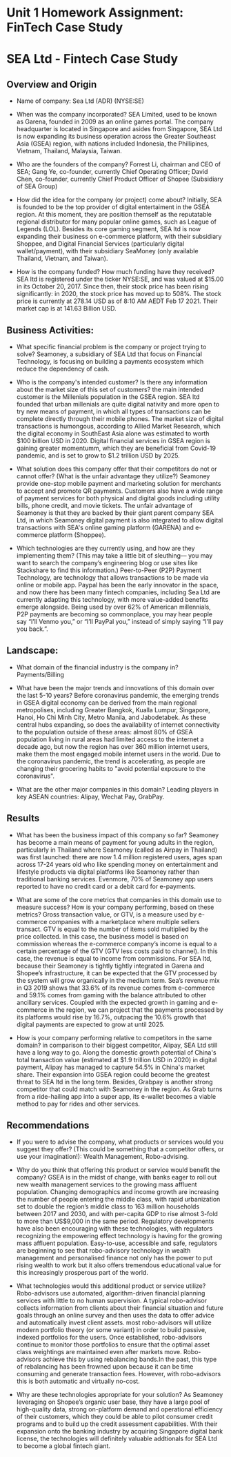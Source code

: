 # Unit 1 Homework Assignment: FinTech Case Study
# SEA Ltd - Fintech Case Study  

## Overview and Origin

* Name of company: Sea Ltd (ADR) (NYSE:SE)

* When was the company incorporated? SEA Limited, used to be known as Garena, founded in 2009 as an online games portal. The company headquarter is located in Singapore and asides from Singapore, SEA Ltd is now expanding its business operation across the Greater Southeast Asia (GSEA) region, with nations included Indonesia, the Phillipines, Vietnam, Thailand, Malaysia, Taiwan.  

* Who are the founders of the company? Forrest Li, chairman and CEO of SEA; Gang Ye, co-founder, currently Chief Operating Officer; David Chen, co-founder, currently Chief Product Officer of Shopee (Subsidiary of SEA Group)

* How did the idea for the company (or project) come about? Initially, SEA is founded to be the top provider of digital entertaiment in the GSEA region. At this moment, they are position themself as the reputatable regional distributor for many popular online games, such as League of Legends (LOL). Besides its core gaming segment, SEA ltd is now expanding their business on e-commerce platform, with their subsidiary Shoppee, and Digital Financial Services (particularly digital wallet/payment), with their subsidiary SeaMoney (only available Thailand, Vietnam, and Taiwan).  

* How is the company funded? How much funding have they received? SEA ltd is registered under the ticker NYSE:SE, and was valued at $15.00 in its October 20, 2017. Since then, their stock price has been rising significantly: in 2020, the stock price has moved up to 508%. The stock price is currently at 278.14 USD as of 8:10 AM AEDT Feb 17 2021. Their market cap is at 141.63 Billion USD.   


## Business Activities:

* What specific financial problem is the company or project trying to solve? Seamoney, a subsidiary of SEA Ltd that focus on Financial Technology, is focusing on building a payments ecosystem which reduce the dependency of cash. 

* Who is the company's intended customer?  Is there any information about the market size of this set of customers? the main intended customer is the Millenials population in the GSEA region. SEA ltd founded that urban millenials are quite digital nativity and more open to try new means of payment, in which all types of transactions can be complete directly through their mobile phones. The market size of digital transactions is humongous, according to Allied Market Research, which the digital economy in SouthEast Asia alone was estimated to worth $100 billion USD in 2020. Digital financial services in GSEA region is gaining greater momentumm, which they are beneficial from Covid-19 pandemic, and is set to grow to $1.2 trillion USD by 2025. 

* What solution does this company offer that their competitors do not or cannot offer? (What is the unfair advantage they utilize?) Seamoney provide one-stop mobile payment and marketing solution for merchants to accept and promote QR payments. Customers also have a wide range of payment services for both physical and digital goods including utility bills, phone credit, and movie tickets. The unfair advantage of Seamoney is that they are backed by their giant parent company SEA Ltd, in which Seamoney digital payment is also integrated to allow digital transactions with SEA's online gaming platform (GARENA) and e-commerce platform (Shoppee).  

* Which technologies are they currently using, and how are they implementing them? (This may take a little bit of sleuthing–– you may want to search the company’s engineering blog or use sites like Stackshare to find this information.) Peer-to-Peer (P2P) Payment Technology, are technology that allows transactions to be made via online or mobile app. Paypal has been the early innovator in the space, and now there has been many fintech companies, including Sea Ltd are currently adapting this technology, with more value-added benefits emerge alongside. Being used by over 62% of American millennials, P2P payments are becoming so commonplace, you may hear people say “I’ll Venmo you,” or “I’ll PayPal you,” instead of simply saying “I’ll pay you back.”.  


## Landscape:

* What domain of the financial industry is the company in? Payments/Billing

* What have been the major trends and innovations of this domain over the last 5-10 years? 
Before coronavirus pandemic, the emerging trends in GSEA digital economy can be derived from the main regional metropolises, including Greater Bangkok, Kualla Lumpur, Singapore, Hanoi, Ho Chi Minh City, Metro Manila, and Jabodetabek. As these central hubs expanding, so does the availability of internet connectivity to the population outside of these areas: almost 80% of GSEA population living in rural areas had limited access to the internet a decade ago, but now the region has over 360 million internet users, make them the most engaged mobile internet users in the world. Due to the coronavirus pandemic, the trend is accelerating, as people are changing their grocering habits to "avoid potential exposure to the coronavirus". 

* What are the other major companies in this domain? Leading players in key ASEAN countries: Alipay, Wechat Pay, GrabPay.


## Results

* What has been the business impact of this company so far? Seamoney has become a main means of payment for young adults in the region, particularly in Thailand where Seamoney (called as Airpay in Thailand) was first launched: there are now 1.4 million registered users, ages span across 17-24 years old who like spending money on entertainment and lifestyle products via digital platforms like Seamoney rather than traditional banking services. Evenmore, 70% of Seamoney app users reported to have no credit card or a debit card for e-payments.  

* What are some of the core metrics that companies in this domain use to measure success? How is your company performing, based on these metrics?  Gross transaction value, or GTV, is a measure used by e-commerce companies with a marketplace where multiple sellers transact. GTV is equal to the number of items sold multiplied by the price collected. In this case, the business model is based on commission whereas the e-commerce company’s income is equal to a certain percentage of the GTV (GTV less costs paid to channel). In this case, the revenue is equal to income from commissions. For SEA ltd, because their Seamoney is tightly  tightly integrated in Garena and Shopee’s infrastructure, it can be expected that the GTV processed by the system will grow organically in the medium term. Sea’s revenue mix in Q3 2019 shows that 33.6% of its revenue comes from e-commerce and 59.1% comes from gaming with the balance
attributed to other ancillary services. Coupled with the expected growth in gaming and e-commerce in the region, we can project that the payments processed by its platforms would rise by 16.7%, outpacing the
10.6% growth that digital payments are expected to grow at until 2025.


* How is your company performing relative to competitors in the same domain? in comparison to their biggest competitor, Alipay, SEA Ltd still have a long way to go. Along the domestic growth potential of China's total transaction value (estimated at $1.9 trillion USD in 2020) in digital payment, Alipay has managed to capture 54.5% in China's market share. Their expansion into GSEA region could become the greatest threat to SEA ltd in the long term. Besides, Grabpay is another strong competitor that could match with Seamoney in the region. As Grab turns from a ride-hailing app into a super app, its e-wallet
becomes a viable method to pay for rides and other services. 

## Recommendations

* If you were to advise the company, what products or services would you suggest they offer? (This could be something that a competitor offers, or use your imagination!): Wealth Management, Robo-advising.

* Why do you think that offering this product or service would benefit the company? GSEA is in the midst of change, with banks eager to roll out new wealth management services to the growing mass affluent population. Changing demographics and income growth are increasing the number of people entering the middle class, with rapid urbanization set to double the region’s middle class to 163 million households between 2017 and 2030, and with per-capita GDP to rise almost 3-fold to more than US$9,000 in the same period. Regulatory developments have also been encouraging with these technologies, with regulators recognizing the empowering effect technology is having for the growing mass affluent population. Easy-to-use, accessible and safe, regulators are beginning to see that robo-advisory technology in wealth management and personalised finance not only has the power to put rising wealth to work but it also offers tremendous educational value for this increasingly prosperous part of the world.

* What technologies would this additional product or service utilize? Robo-advisors use automated, algorithm-driven financial planning services with little to no human supervision. A typical robo-advisor collects information from clients about their financial situation and future goals through an online survey and then uses the data to offer advice and automatically invest client assets. most robo-advisors will utilize modern portfolio theory (or some variant) in order to build passive, indexed portfolios for the users. Once established, robo-advisors continue to monitor those portfolios to ensure that the optimal asset class weightings are maintained even after markets move. Robo-advisors achieve this by using rebalancing bands.In the past, this type of rebalancing has been frowned upon because it can be time consuming and generate transaction fees. However, with robo-advisors this is both automatic and virtually no-cost.

* Why are these technologies appropriate for your solution? As Seamoney leveraging on Shopee’s organic user base, they have a large pool of high-quality data, strong on-platform demand and operational efficiency of their customers, which they could be able to pilot consumer credit programs and to build up the credit assessment capabilities. With their expansion onto the banking industry by acquiring Singapore digital bank license, the technologies will definitely valuable addtionals for SEA Ltd to become a global fintech giant.
